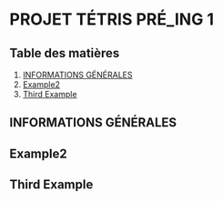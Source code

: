 # PROJET TÉTRIS PRÉ_ING 1


## Table des matières
1. [INFORMATIONS GÉNÉRALES](#example)
2. [Example2](#example2)
3. [Third Example](#third-example)

## INFORMATIONS GÉNÉRALES
## Example2
## Third Example
